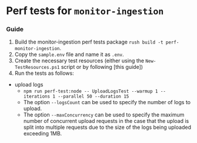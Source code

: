 # Perf tests for `monitor-ingestion`

### Guide

1. Build the monitor-ingestion perf tests package `rush build -t perf-monitor-ingestion`.
2. Copy the `sample.env` file and name it as `.env`.
3. Create the necessary test resources (either using the `New-TestResources.ps1` script or by following [this guide])
4. Run the tests as follows:

- upload logs
  - `npm run perf-test:node -- UploadLogsTest --warmup 1 --iterations 1 --parallel 50 --duration 15`
  - The option `--logsCount` can be used to specify the number of logs to upload.
  - The option `--maxConcurrency` can be used to specify the maximum number of concurrent upload requests in the case that the
    upload is split into multiple requests due to the size of the logs being uploaded exceeding 1MB.

